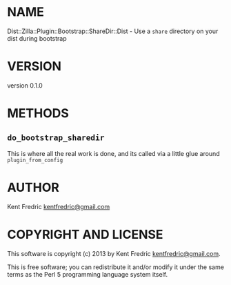 # NAME

Dist::Zilla::Plugin::Bootstrap::ShareDir::Dist - Use a `share` directory on your dist during bootstrap

# VERSION

version 0.1.0

# METHODS

## `do_bootstrap_sharedir`

This is where all the real work is done, and its called via a little glue around `plugin_from_config`

# AUTHOR

Kent Fredric <kentfredric@gmail.com>

# COPYRIGHT AND LICENSE

This software is copyright (c) 2013 by Kent Fredric <kentfredric@gmail.com>.

This is free software; you can redistribute it and/or modify it under
the same terms as the Perl 5 programming language system itself.

